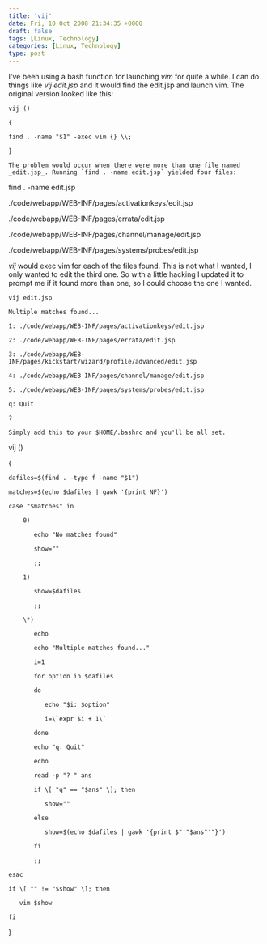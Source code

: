 ```yaml
---
title: 'vij'
date: Fri, 10 Oct 2008 21:34:35 +0000
draft: false
tags: [Linux, Technology]
categories: [Linux, Technology]
type: post
---
```


I've been using a bash function for launching _vim_ for quite a while. I can do things like _vij edit.jsp_ and it would find the edit.jsp and launch vim. The original version looked like this:

```
vij ()

{

find . -name "$1" -exec vim {} \\;

}

The problem would occur when there were more than one file named _edit.jsp_. Running `find . -name edit.jsp` yielded four files:

```
find . -name edit.jsp

./code/webapp/WEB-INF/pages/activationkeys/edit.jsp

./code/webapp/WEB-INF/pages/errata/edit.jsp

./code/webapp/WEB-INF/pages/channel/manage/edit.jsp

./code/webapp/WEB-INF/pages/systems/probes/edit.jsp

_vij_ would exec vim for each of the files found. This is not what I wanted, I only wanted to edit the third one. So with a little hacking I updated it to prompt me if it found more than one, so I could choose the one I wanted.

```
vij edit.jsp

Multiple matches found...

1: ./code/webapp/WEB-INF/pages/activationkeys/edit.jsp

2: ./code/webapp/WEB-INF/pages/errata/edit.jsp

3: ./code/webapp/WEB-INF/pages/kickstart/wizard/profile/advanced/edit.jsp

4: ./code/webapp/WEB-INF/pages/channel/manage/edit.jsp

5: ./code/webapp/WEB-INF/pages/systems/probes/edit.jsp

q: Quit

? 

Simply add this to your $HOME/.bashrc and you'll be all set.

```
vij ()

{

    dafiles=$(find . -type f -name "$1")

    matches=$(echo $dafiles | gawk '{print NF}')

    case "$matches" in

        0)

           echo "No matches found"

           show=""

           ;;

        1)

           show=$dafiles

           ;;

        \*)

           echo

           echo "Multiple matches found..."

           i=1

           for option in $dafiles

           do

              echo "$i: $option"

              i=\`expr $i + 1\`

           done

           echo "q: Quit"

           echo

           read -p "? " ans

           if \[ "q" == "$ans" \]; then

              show=""

           else

              show=$(echo $dafiles | gawk '{print $"'"$ans"'"}')

           fi

           ;;

    esac

    if \[ "" != "$show" \]; then

       vim $show

    fi

}


```
```
```
```